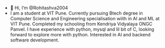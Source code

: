 - 👋 Hi, I’m @Rohitashva2004
- I am a student at VIT Pune.
Currently pursuing Btech degree in Computer Science and Engineering specialisation wiith in AI and ML at VIT Pune.
Completed my schooling from Kendriya Vidyalaya ONGC Panvel.
I have experience with python, mysql and lil bit of C, looking forward to explore more with python.
Interested in AI and backend software development.
<!---
Rohitashva2004/Rohitashva2004 is a ✨ special ✨ repository because its `README.md` (this file) appears on your GitHub profile.
You can click the Preview link to take a look at your changes.
--->
